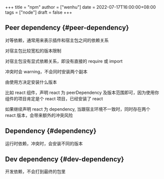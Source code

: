 +++
title = "npm"
author = ["wenhu"]
date = 2022-07-17T16:00:00+08:00
tags = ["node"]
draft = false
+++

## Peer dependency {#peer-dependency}

对等依赖，通常用来表示插件和宿主包之间的依赖关系

对宿主包比较宽松的版本限制

对宿主包没有显式依赖关系，即没有直接的 require 或 import

冲突时会 warning，不会同时安装两个副本

由使用方决定安装什么版本

比如 react 组件，声明 react 为 peerDependency 及版本范围即可，因为使用你组件的项目肯定是个 react 项目，已经安装了 react

如果继续声明 react 为 dependency, 当跟宿主环境不一致时，同时存在两个 react 版本，会带来额外的冲突风险


## Dependency {#dependency}

运行时依赖，冲突时，会安装不同的版本


## Dev dependency {#dev-dependency}

开发依赖，不会打到最终的包里
